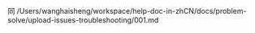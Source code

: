 同 /Users/wanghaisheng/workspace/help-doc-in-zhCN/docs/problem-solve/upload-issues-troubleshooting/001.md